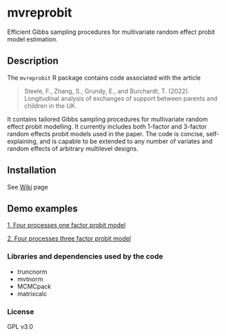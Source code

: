 # mvreprobit

Efficient Gibbs sampling procedures for multivariate random effect probit model estimation.

## Description

The `mvreprobit` R package contains code associated with the article 
> Steele, F., Zhang, S., Grundy, E., and Burchardt, T. (2022). Longitudinal analysis of exchanges of support between parents and children in the UK.

It contains tailored Gibbs sampling procedures for multivariate random effect probit modelling. It currently includes both 1-factor and 3-factor random effects probit models used in the paper. The code is concise, self-explaining, and is capable to be extended to any number of variates and random effects of arbitrary multilevel designs.

## Installation

See [Wiki](https://github.com/slzhang-fd/mvreprobit/wiki) page

## Demo examples

[1. Four processes one factor probit model](https://github.com/slzhang-fd/mvreprobit/wiki/1.-Four-processes-one-factor-probit-model)

[2. Four processes three factor probit model](https://github.com/slzhang-fd/mvreprobit/wiki/2.-Four-processes-three-factor-probit-model)

### Libraries and dependencies used by the code

-   truncnorm
-   mvtnorm
-   MCMCpack
-   matrixcalc

### License

GPL v3.0
